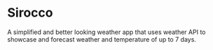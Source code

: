 # Sirocco
A simplified and better looking weather app that uses weather API to showcase and forecast weather and temperature of up to 7 days.
